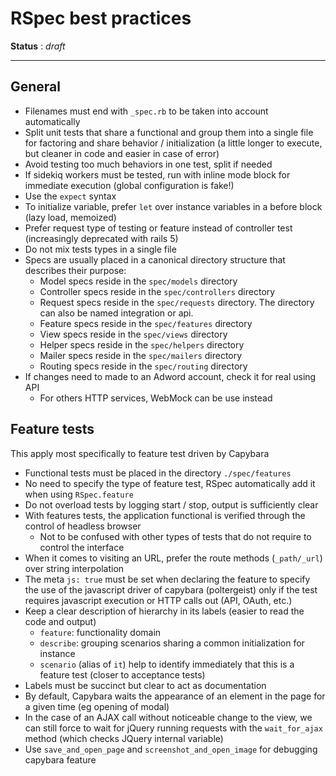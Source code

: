 # RSpec best practices

**Status** : *draft*

----------

## General

- Filenames must end with `_spec.rb` to be taken into account automatically
- Split unit tests that share a functional and group them into a single file for factoring and share behavior / initialization (a little longer to execute, but cleaner in code and easier in case of error)
- Avoid testing too much behaviors in one test, split if needed
- If sidekiq workers must be tested, run with inline mode block for immediate execution (global configuration is fake!)
- Use the `expect` syntax
- To initialize variable, prefer `let` over instance variables in a before block (lazy load, memoized)
- Prefer request type of testing or feature instead of controller test (increasingly deprecated with rails 5)
- Do not mix tests types in a single file
- Specs are usually placed in a canonical directory structure that describes their purpose:
	- Model specs reside in the `spec/models` directory
	- Controller specs reside in the `spec/controllers` directory
	- Request specs reside in the `spec/requests` directory. The directory can also be named integration or api.
	- Feature specs reside in the `spec/features` directory
	- View specs reside in the `spec/views` directory
	- Helper specs reside in the `spec/helpers` directory
	- Mailer specs reside in the `spec/mailers` directory
	- Routing specs reside in the `spec/routing` directory
- If changes need to made to an Adword account, check it for real using API
 	- For others HTTP services, WebMock can be use instead


## Feature tests

This apply most specifically to feature test driven by Capybara

- Functional tests must be placed in the directory `./spec/features`
- No need to specify the type of feature test, RSpec automatically add it when using `RSpec.feature`
- Do not overload tests by logging start / stop, output is sufficiently clear
- With features tests, the application functional is verified through the control of headless browser
	- Not to be confused with other types of tests that do not require to control the interface
- When it comes to visiting an URL, prefer the route methods (`_path/_url`) over string interpolation
- The meta `js: true` must be set when declaring the feature to specify the use of the javascript driver of capybara (poltergeist) only if the test requires javascript execution or HTTP calls out (API, OAuth, etc.)
- Keep a clear description of hierarchy in its labels (easier to read the code and output)
	- `feature`: functionality domain
	- `describe`: grouping scenarios sharing a common initialization for instance
	- `scenario` (alias of `it`) help to identify immediately that this is a feature test (closer to acceptance tests)
- Labels must be succinct but clear to act as documentation
- By default, Capybara waits the appearance of an element in the page for a given time (eg opening of modal)
- In the case of an AJAX call without noticeable change to the view, we can still force to wait for jQuery running requests with the `wait_for_ajax` method (which checks JQuery internal variable)
- Use `save_and_open_page` and `screenshot_and_open_image` for debugging capybara feature
